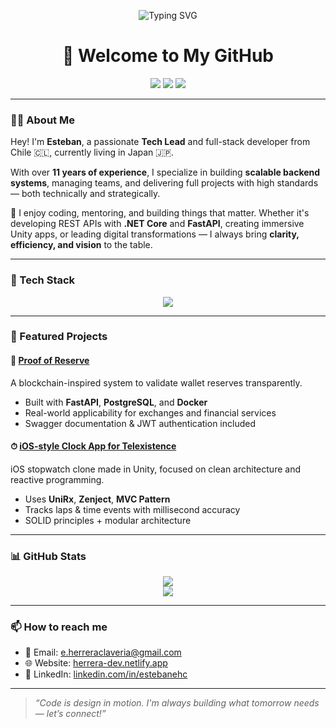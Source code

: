 <p align="center">
  <img src="https://readme-typing-svg.demolab.com?font=Fira+Code&size=22&pause=1000&center=true&vCenter=true&width=435&lines=Hi+there!+I'm+Esteban+Herrera;Tech+Lead+%7C+Software+Developer+%7C+%F0%9F%9B%A0" alt="Typing SVG" />
</p>

<h1 align="center">👋 Welcome to My GitHub</h1>

<p align="center">
  <a href="https://herrera-dev.netlify.app/" target="_blank"><img src="https://img.shields.io/badge/Portfolio-000000?style=for-the-badge&logo=About.me&logoColor=white" /></a>
  <a href="mailto:e.herreraclaveria@gmail.com"><img src="https://img.shields.io/badge/Email-e.herreraclaveria@gmail.com-D14836?style=for-the-badge&logo=gmail&logoColor=white" /></a>
  <a href="https://linkedin.com/in/estebanehc" target="_blank"><img src="https://img.shields.io/badge/LinkedIn-%230077B5.svg?style=for-the-badge&logo=linkedin&logoColor=white" /></a>
</p>

---

### 👨‍💻 About Me

Hey! I'm **Esteban**, a passionate **Tech Lead** and full-stack developer from Chile 🇨🇱, currently living in Japan 🇯🇵.

With over **11 years of experience**, I specialize in building **scalable backend systems**, managing teams, and delivering full projects with high standards — both technically and strategically.

💬 I enjoy coding, mentoring, and building things that matter. Whether it's developing REST APIs with **.NET Core** and **FastAPI**, creating immersive Unity apps, or leading digital transformations — I always bring **clarity, efficiency, and vision** to the table.

---

### 🧰 Tech Stack

<p align="center">
  <img src="https://skillicons.dev/icons?i=dotnet,csharp,python,fastapi,react,ts,tailwind,postgres,mongodb,firebase,docker,gcp,git,github,unity" />
</p>

---

### 🚀 Featured Projects

#### 🔐 [Proof of Reserve](https://github.com/estebanehc/proof-of-reserve)
A blockchain-inspired system to validate wallet reserves transparently.

- Built with **FastAPI**, **PostgreSQL**, and **Docker**
- Real-world applicability for exchanges and financial services
- Swagger documentation & JWT authentication included

#### ⏱ [iOS-style Clock App for Telexistence](https://github.com/estebanehc/Clock-Application---Telexistence)
iOS stopwatch clone made in Unity, focused on clean architecture and reactive programming.

- Uses **UniRx**, **Zenject**, **MVC Pattern**
- Tracks laps & time events with millisecond accuracy
- SOLID principles + modular architecture

---

### 📊 GitHub Stats

<p align="center">
  <img src="https://github-readme-stats.vercel.app/api?username=estebanehc&show_icons=true&theme=tokyonight&hide_border=true" />
  <br/>
  <img src="https://github-readme-stats.vercel.app/api/top-langs/?username=estebanehc&layout=compact&theme=tokyonight&hide_border=true" />
</p>

---

### 📫 How to reach me

- 📧 Email: e.herreraclaveria@gmail.com  
- 🌐 Website: [herrera-dev.netlify.app](https://herrera-dev.netlify.app)  
- 💼 LinkedIn: [linkedin.com/in/estebanehc](https://linkedin.com/in/estebanehc)  

---

> *“Code is design in motion. I'm always building what tomorrow needs — let’s connect!”*
